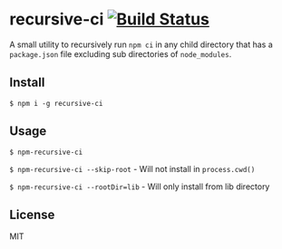 recursive-ci [![Build Status](https://github.com/ReinoutW/recursive-ci.svg?branch=master)](https://github.com/ReinoutW/recursive-ci)
===

A small utility to recursively run `npm ci` in any child directory that has a `package.json` file excluding sub directories of `node_modules`.

Install
---
`$ npm i -g recursive-ci`

Usage
---
`$ npm-recursive-ci`

`$ npm-recursive-ci --skip-root` - Will not install in `process.cwd()`

`$ npm-recursive-ci --rootDir=lib` - Will only install from lib directory


License
---
MIT
